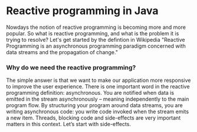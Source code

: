 # Reactive programming in Java

Nowdays the notion of reactive programming is becoming more and more popular. So what is reactive programming, and what is the problem it is trying to resolve? Let's get started by the defintion in Wikipedia "Reactive Programming is an asynchronous programming paradigm concerned with data streams and the propagation of change."

### Why do we need the reactive programming?
The simple answer is that we want to make our application more responsive to improve the user experience. There is one important word in the reactive programming definition: asynchronous. You are notified when data is emitted in the stream asynchronously – meaning independently to the main program flow. By structuring your program around data streams, you are writing asynchronous code: you write code invoked when the stream emits a new item. Threads, blocking code and side-effects are very important matters in this context. Let’s start with side-effects.
